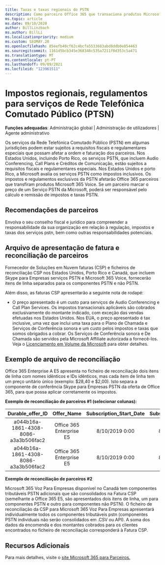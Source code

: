 ```yaml
---
title: Taxas e taxas regionais do PSTN
description: Como parceiro Office 365 que transaciona produtos Microsoft 365 Voice, poderá estar sujeito a impostos regionais, taxas ou requisitos regulamentares para os serviços PSTN.
ms.topic: article
ms.date: 09/10/2020
author: BillLinzbach
ms.author: BillLi
ms.localizationpriority: medium
ms.custom: SEOMAY.20
ms.openlocfilehash: 85eefb49cf62c4bcfa5533683abd8ddb0e854463
ms.sourcegitcommit: 1161d5bcb345e368348c535a7211f0d353c5a471
ms.translationtype: MT
ms.contentlocale: pt-PT
ms.lasthandoff: 09/09/2021
ms.locfileid: "123961511"
---
```

# <a name="regional-taxes-regulations-for-public-switched-telephone-network-ptsn-services"></a>Impostos regionais, regulamentos para serviços de Rede Telefónica Comutado Público (PTSN)

**Funções adequadas**: Administração global | Administração de utilizadores | Agente administrativo

Os serviços da Rede Telefónica Comutado Público (PSTN) em algumas jurisdições podem estar sujeitos a requisitos fiscais e regulamentares especiais que possam afetar a ordem e faturação dos parceiros. Nos Estados Unidos, incluindo Porto Rico, os serviços PSTN, que incluem Audio Conferencing, Call Plans e Créditos de Comunicação, estão sujeitos a requisitos fiscais e regulamentares especiais. Nos Estados Unidos e porto Rico, a Microsoft avalia os serviços PSTN como impostos inclusivos.  Os impostos e regulamentos exclusivos da PSTN afetarão Office 365 parceiros que transfiram produtos Microsoft 365 Voice.  Se um parceiro marcar o preço de um Serviço PSTN da Microsoft, poderá ser responsável pelo cálculo e remissão de impostos e taxas PSTN.

## <a name="partner-recommendations"></a>Recomendações de parceiros

Envolva o seu conselho fiscal e jurídico para compreender a responsabilidade da sua organização em relação à regulação, impostos e taxas dos serviços pstn, bem como outras responsabilidades potenciais.

## <a name="invoice-presentation-and-partner-reconciliation-file"></a>Arquivo de apresentação de fatura e reconciliação de parceiros

Fornecedor de Soluções em Nuvem faturas (CSP) e ficheiros de reconciliação CSP nos Estados Unidos, Porto Rico e Canadá, que incluem Skype para Empresas serviços PSTN e Microsoft 365 Voice, fornecerão itens de linha separados para os componentes PSTN e não PSTN.

Além disso, as faturas CSP apresentarão a seguinte nota de rodapé:

* O preço apresentado é um custo para serviços de Audio Conferencing e Call Plan Services.  Os impostos transacionais aplicáveis são cobrados exclusivamente do montante indicado, com exceção das vendas efetuadas nos Estados Unidos.  Nos EUA, o preço apresentado é tax inclusive, uma vez que inclui uma taxa para o Plano de Chamada e Serviços de Conferência sonora e um custo pelos impostos e taxas que somos obrigados a cobrar.  Os Serviços de Conferência sonora e De Chamada são servidos pela Microsoft Affiliate autorizada a fornecê-los.  Veja o [Licenciamento em Volume da Microsoft](https://go.microsoft.com/fwlink/?LinkId=690247) para obter detalhes.

## <a name="reconciliation-file-example"></a>Exemplo de arquivo de reconciliação

Office 365 Enterprise A E5 apresenta no ficheiro de reconciliação dois itens de linha com nomes idênticos e IDs idênticos, mas cada item de linha tem um preço unitário único (exemplo: $28,40 e $2,00). Isto separa a componente de conferência Skype para Empresas PSTN da oferta de Office 365, para que possa aplicar corretamente os impostos.

**Exemplo de reconciliação de parceiros #1 (selecionar colunas):**

|**Durable_offer_ID**|**Offer_Name**|**Subscription_Start_Date**|**Subscription_End_Date**|**Charge_Start_Date**|**Charge_End_Date**|**Charge_Type**|**Unit_Price**|
|:----:|:----:|:----:|:----:|:----:|:----:|:----:|:----:|
|a044b16a-1861-4308-8086-a3a3b506fac2   |Office 365 Enterprise E5   |8/10/2019 0:00   |8/11/2019 0:00   |8/11/2019 0:00|9/10/2019 0:00   |Taxa de ciclo   |28,40   |
|a044b16a-1861-4308-8086-a3a3b506fac2   |Office 365 Enterprise E5   |8/10/2019 0:00   |8/11/2019 0:00   |8/11/2019 0:00   |9/10/2019 0:00   |Taxa de ciclo   |2.00   |

**Exemplo de reconciliação de parceiros #2**

Microsoft 365 Voz Para Empresas disponível no Canadá tem componentes tributáveis PSTN adicionais que são consolidados na Fatura CSP (semelhante a Office 365 E5, são apresentados dois itens de linha, um para componentes PSTN e outro para componentes não PSTN).  O ficheiro de reconciliação da CSP para Microsoft 365 Voz Para Empresas apresentará individualmente todos os componentes tributáveis pstn (componentes PSTN individuais não serão consolidados em .CSV ou API).  A soma dos dados da encomenda e dos montantes cobrados para os clientes encontrados no ficheiro de reconciliação corresponderá à Fatura CSP.

## <a name="additional-resources"></a>Recursos Adicionais
Para mais detalhes, visite o [site Microsoft 365 para Parceiros.](https://www.microsoft.com/microsoft-365/partners/)

